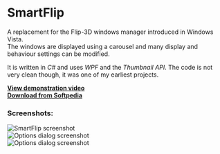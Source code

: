 SmartFlip
=========

A replacement for the Flip-3D windows manager introduced in Windows Vista.  
The windows are displayed using a carousel and many display and behaviour settings can be modified.  

It is written in *C#* and uses *WPF* and the *Thumbnail API*. The code is not very clean though, it was one of my earliest projects.   


**[View demonstration video](http://youtu.be/bYX6YboNA4c)**  
**[Download from Softpedia](http://www.softpedia.com/get/System/OS-Enhancements/SmartFlip.shtml)**

### Screenshots:  

![SmartFlip screenshot](http://www.gratianlup.com/documents/smart_flip.png)  
![Options dialog screenshot](http://www.gratianlup.com/documents/smart_flip_options.PNG)  
![Options dialog screenshot](http://www.gratianlup.com/documents/smart_flip_options_2.PNG)
